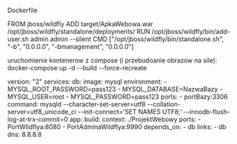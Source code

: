 Dockerfile

FROM jboss/wildfly
​ADD target/ApkaWebowa.war /opt/jboss/wildfly/standalone/deployments/
​RUN /opt/jboss/wildfly/bin/add-user.sh admin admin --silent
CMD ["/opt/jboss/wildfly/bin/standalone.sh", "-b", "0.0.0.0", "-bmanagement", "0.0.0.0"]

uruchomienie kontenerow z compose (i przebudoanie obrazow na sile): docker-compose up -d --build --force-recreate



version: "2"
services:
  db:
    image: mysql
    environment:
      - MYSQL_ROOT_PASSWORD=pass123
      - MYSQL_DATABASE=NazwaBazy
      - MYSQL_USER=root
      - MYSQL_PASSWORD=pass123
    ports:
      - portBazy:3306
    command: mysqld --character-set-server=utf8 --collation-server=utf8_unicode_ci --init-connect='SET NAMES UTF8;' --innodb-flush-log-at-trx-commit=0
  app:
    build:
      context: ./ProjektWebowy
    ports:
      - PortWIldflya:8080
      - PortAdminaWildflya:9990
    depends_on:
      - db
    links:
      - db
    dns: 8.8.8.8